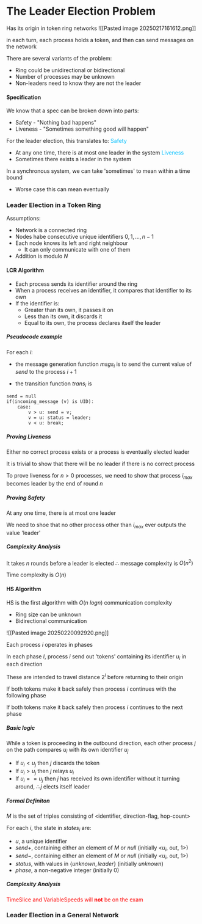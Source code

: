 # The Leader Election Problem
Has its origin in token ring networks
![[Pasted image 20250217161612.png]]

in each turn, each process holds a token, and then can send messages on the network

There are several variants of the problem:
- Ring could be unidirectional or bidirectional
- Number of processes may be unknown
- Non-leaders need to know they are not the leader

#### Specification
We know that a spec can be broken down into parts:
- Safety - "Nothing bad happens"
- Liveness - "Sometimes something good will happen"

For the leader election, this translates to:
<span style="color:#00bfff">Safety</span>
- At any one time, there is at most one leader in the system
<span style="color:#00bfff">Liveness</span>
- Sometimes there exists a leader in the system

In a synchronous system, we can take 'sometimes' to mean within a time bound
- Worse case this can mean eventually

### Leader Election in a Token Ring
Assumptions:
- Network is a connected ring
- Nodes habe consecutive unique identifiers $0, 1, ... , n-1$
- Each node knows its left and right neighbour
	- It can only communicate with one of them
- Addition is modulo $N$

#### LCR Algorithm
- Each process sends its identifier around the ring
- When a process receives an identifier, it compares that identifier to its own
- If the identifier is:
	- Greater than its own, it passes it on
	- Less than its own, it discards it
	- Equal to its own, the process declares itself the leader

##### Pseudocode example

For each $i$:
- the message generation function $msgs_i$ is to send the current value of $send$ to the process $i+1$

- the transition function $trans_i$ is
```
send = null
if(incoming_message (v) is UID):
	case:
		v > u: send = v;
		v = u: status = leader;
		v < u: break;
```
##### Proving Liveness
Either no correct process exists or a process is eventually elected leader

It is trivial to show that there will be no leader if there is no correct process

To prove liveness for $n>0$ processes, we need to show that process $i_{max}$ becomes leader by the end of round $n$ 
##### Proving Safety
At any one time, there is at most one leader

We need to shoe that no other process other than $i_{max}$ ever outputs the value 'leader'

##### Complexity Analysis
It takes $n$ rounds before a leader is elected
$\therefore$ message complexity is $O(n^2)$

Time complexity is $O(n)$

#### HS Algorithm
HS is the first algorithm with $O(n \ log n)$ communication complexity
- Ring size can be unknown
- Bidirectional communication

![[Pasted image 20250220092920.png]]

Each process $i$ operates in phases

In each phase $l$, process $i$ send out 'tokens' containing its identifier $u_i$ in each direction

These are intended to travel distance $2^l$ before returning to their origin

If both tokens make it back safely then process $i$ continues with the following phase

If both tokens make it back safely then process $i$ continues to the next phase

##### Basic logic
While a token is proceeding in the outbound direction, each other process $j$ on the path compares $u_i$ with its own identifier $u_j$
- If $u_i < u_j$ then $j$ discards the token
- If $u_i > u_j$ then $j$ relays $u_i$
- If $u_i == u_j$ then $j$ has received its own identifier without it turning around, $\therefore j$ elects itself leader

##### Formal Definiton
$M$ is the set of triples consisting of <identifier, direction-flag, hop-count>

For each $i$, the state in $states_i$ are:
- $u$, a unique identifier
- $send+$, containing either an element of $M$ or $null$ (initially <$u_i$, out, 1>)
- $send-$, containing either an element of $M$ or $null$ (initially <$u_i$, out, 1>)
- $status$, with values in $\{unknown, leader\}$ (initially $unknown$)
- $phase$, a non-negative integer (initially $0$)

##### Complexity Analysis


<span style="color:#ff0000">TimeSlice and VariableSpeeds will **not** be on the exam</span>

### Leader Election in a General Network

